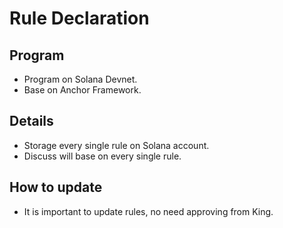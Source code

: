# Rule Declaration 

## Program 

* Program on Solana Devnet.
* Base on Anchor Framework.

## Details

* Storage every single rule on Solana account.
* Discuss will base on every single rule.

## How to update

* It is important to update rules, no need approving from King.